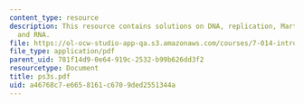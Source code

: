 ```yaml
---
content_type: resource
description: This resource contains solutions on DNA, replication, Martian organisms
  and RNA.
file: https://ol-ocw-studio-app-qa.s3.amazonaws.com/courses/7-014-introductory-biology-spring-2005/a46768c7e6658161c6709ded2551344a_ps3s.pdf
file_type: application/pdf
parent_uid: 781f14d9-0e64-919c-2532-b99b626dd3f2
resourcetype: Document
title: ps3s.pdf
uid: a46768c7-e665-8161-c670-9ded2551344a
---
```

